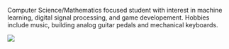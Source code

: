 Computer Science/Mathematics focused student with interest in machine learning, digital signal processing, and game developement. Hobbies include music, building analog guitar pedals and mechanical keyboards.

<img align = "middle" src="https://api.githubtrends.io/user/svg/bsumser/langs?time_range=one_year&use_percent=True&theme=classic">

<!--
**bsumser/bsumser** is a ✨ _special_ ✨ repository because its `README.md` (this file) appears on your GitHub profile.

Here are some ideas to get you started:

- 🔭 I’m currently working on ...
- 🌱 I’m currently learning ...
- 👯 I’m looking to collaborate on ...
- 🤔 I’m looking for help with ...
- 💬 Ask me about ...
- 📫 How to reach me: ...
- 😄 Pronouns: ...
- ⚡ Fun fact: ...
-->
